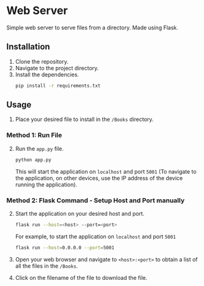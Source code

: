 # Web Server

Simple web server to serve files from a directory. Made using Flask.

## Installation

1. Clone the repository.
2. Navigate to the project directory.
3. Install the dependencies.
    ```bash
    pip install -r requirements.txt
    ```

## Usage
1. Place your desired file to install in the `/Books` directory.

### Method 1: Run File
2. Run the `app.py` file.
    ```bash
    python app.py
    ```
    This will start the application on `localhost` and port `5001` (To navigate to the application, on other devices, use the IP address of the device running the application).


### Method 2: Flask Command - Setup Host and Port manually
2. Start the application on your desired host and port.
    ```bash
    flask run --host=<host> --port=<port>
    ```
    For example, to start the application on `localhost` and port `5001` 
    ```bash
    flask run --host=0.0.0.0 --port=5001
    ```

4. Open your web browser and navigate to `<host>:<port>` to obtain a list of all the files in the `/Books`.

5. Click on the filename of the file to download the file.